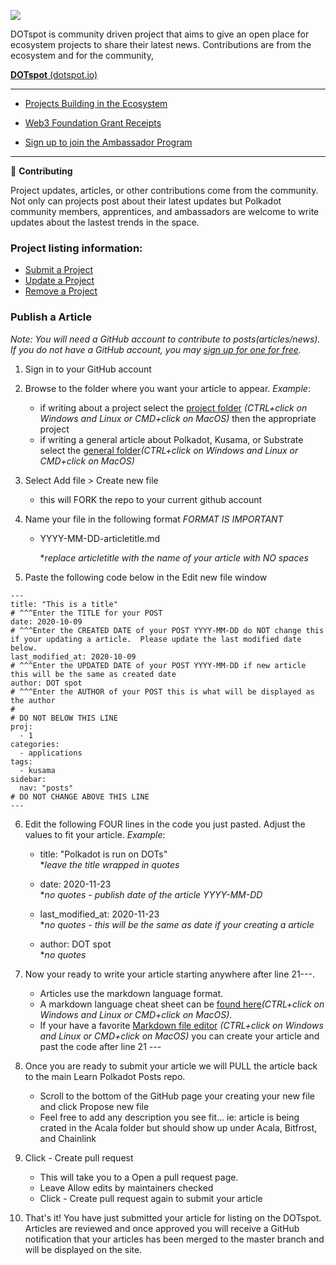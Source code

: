 ![](https://www.dotspot.io/assets/images/dotspot_learnlogo3.png)

DOTspot is community driven project that aims to give an open place for ecosystem projects to share their latest news. Contributions are from the ecosystem and for the community,

**<a href="https://www.dotspot.io" target="_blank">DOTspot** (dotspot.io)</a>

---

- <a href="https://www.dotspot.io/projects/" target="_blank">Projects Building in the Ecosystem</a>

- <a href="https://www.dotspot.io/web3grants/" target="_blank">Web3 Foundation Grant Receipts</a>

- <a href="https://share.hsforms.com/1LtBuOi1bSs-p8XGXC_hoyw4752a" target="_blank">Sign up to join the Ambassador Program</a>

---

👷 **Contributing**

Project updates, articles, or other contributions come from the community. Not only can projects post about their latest updates but Polkadot community members, apprentices, and ambassadors are welcome to write updates about the lastest trends in the space. 

### Project listing information:

- <a href="https://www.dotspot.io/listing/submit/" target="_blank">Submit a Project</a>
- <a href="https://www.dotspot.io/listing/update/" target="_blank">Update a Project</a>
- <a href="https://www.dotspot.io/listing/remove/" target="_blank">Remove a Project</a>

### Publish a Article 

_Note: You will need a GitHub account to contribute to posts(articles/news). If you do not have a GitHub account, you may <a href="https://github.com/join" target="_blank">sign up for one for free</a>._

1. Sign in to your GitHub account

2. Browse to the folder where you want your article to appear.  *Example*:

   - if writing about a project select the <a href="https://github.com/LearnPolkadot/DOTspot_posts/blob/master/projects" target="_blank">project folder</a> _(CTRL+click on Windows and Linux or CMD+click on MacOS)_ then the appropriate project
   - if writing a general article about Polkadot, Kusama, or Substrate select the <a href="https://github.com/LearnPolkadot/DOTspot_posts/blob/master/general" target="_blank">general folder</a>_(CTRL+click on Windows and Linux or CMD+click on MacOS)_

3. Select Add file > Create new file

   - this will FORK the repo to your current github account

4. Name your file in the following format *FORMAT IS IMPORTANT*

   - YYYY-MM-DD-articletitle.md

     **replace articletitle with the name of your article with NO spaces*

5. Paste the following code below in the Edit new file window

```
---
title: "This is a title"
# ^^^Enter the TITLE for your POST 
date: 2020-10-09
# ^^^Enter the CREATED DATE of your POST YYYY-MM-DD do NOT change this if your updating a article.  Please update the last modified date below.
last_modified_at: 2020-10-09
# ^^^Enter the UPDATED DATE of your POST YYYY-MM-DD if new article this will be the same as created date 
author: DOT spot
# ^^^Enter the AUTHOR of your POST this is what will be displayed as the author 
#
# DO NOT BELOW THIS LINE
proj: 
  - 1
categories:
  - applications
tags:
  - kusama
sidebar:
  nav: "posts"
# DO NOT CHANGE ABOVE THIS LINE
---
```

6. Edit the following FOUR lines in the code you just pasted.  Adjust the values to fit your article.  *Example*:
   - title: "Polkadot is run on DOTs" <br />
     **leave the title wrapped in quotes*
     
   - date: 2020-11-23 <br />
     **no quotes - publish date of the article YYYY-MM-DD*
     
   - last_modified_at: 2020-11-23 <br />
     **no quotes - this will be the same as date if your creating a article*

   - author: DOT spot <br />
     **no quotes*

7. Now your ready to write your article starting anywhere after line 21---.  

   - Articles use the markdown language format. 
   - A markdown language cheat sheet can be [found here](https://www.markdownguide.org/cheat-sheet/)_(CTRL+click on Windows and Linux or CMD+click on MacOS)_.  
	- If your have a favorite [Markdown file editor](https://typora.io/) _(CTRL+click on Windows and Linux or CMD+click on MacOS)_ you can create your article and past the code after line 21 ---
8. Once you are ready to submit your article we will PULL the article back to the main Learn Polkadot Posts repo. 
   - Scroll to the bottom of the GitHub page your creating your new file and click Propose new file
   - Feel free to add any description you see fit... ie: article is being crated in the Acala folder but should show up under Acala, Bitfrost, and Chainlink
9. Click - Create pull request
   - This will take you to a Open a pull request page. 
   - Leave Allow edits by maintainers checked
   - Click - Create pull request again to submit your article
10. That's it! You have just submitted your article for listing on the DOTspot.  Articles are reviewed and once approved you will receive a GitHub notification that your articles has been merged to the master branch and will be displayed on the site.
